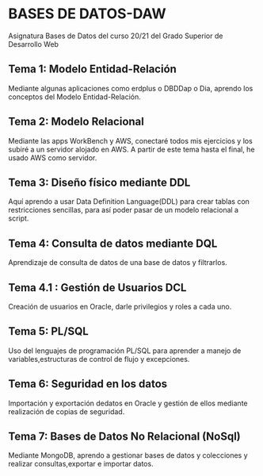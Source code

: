 # BASES DE DATOS-DAW
Asignatura Bases de Datos del curso 20/21 del Grado Superior de Desarrollo Web
## Tema 1: Modelo Entidad-Relación
Mediante algunas aplicaciones como erdplus o DBDDap o Dia, aprendo los conceptos del Modelo Entidad-Relación.
## Tema 2: Modelo Relacional
Mediante las apps WorkBench y AWS, conectaré todos mis ejercicios y los subiré a un servidor alojado en AWS. 
A partir de este tema hasta el final, he usado AWS como servidor.
## Tema 3: Diseño físico mediante DDL
Aquí aprendo a usar Data Definition Language(DDL) para crear tablas con restricciones sencillas, para así poder pasar de un modelo relacional a script.
## Tema 4: Consulta de datos mediante DQL 
Aprendizaje de consulta de datos de una base de datos y filtrarlos.
## Tema 4.1 : Gestión de Usuarios DCL
Creación de usuarios en Oracle, darle privilegios y roles a cada uno.
## Tema 5: PL/SQL
Uso del lenguajes de programación PL/SQL para aprender a manejo de variables,estructuras de control de flujo y excepciones.
## Tema 6: Seguridad en los datos
Importación y exportación dedatos en Oracle y gestión de ellos mediante realización de copias de seguridad.
## Tema 7: Bases de Datos No Relacional (NoSql)
Mediante MongoDB, aprendo a gestionar bases de datos y colecciones y realizar consultas,exportar e importar datos.

